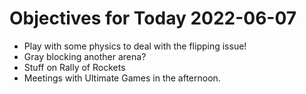 # Objectives for Today 2022-06-07

- Play with some physics to deal with the flipping issue!
- Gray blocking another arena?
- Stuff on Rally of Rockets
- Meetings with Ultimate Games in the afternoon.
